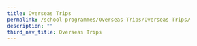 ```yaml
---
title: Overseas Trips
permalink: /school-programmes/Overseas-Trips/Overseas-Trips/
description: ""
third_nav_title: Overseas Trips
---
```

